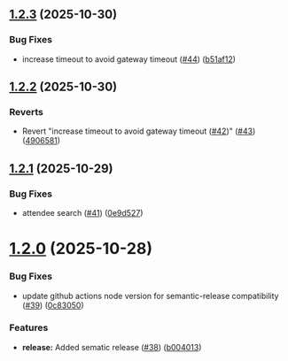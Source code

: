 ## [1.2.3](https://github.com/xynehq/xyne-vespa-ts/compare/v1.2.2...v1.2.3) (2025-10-30)


### Bug Fixes

* increase timeout to avoid gateway timeout ([#44](https://github.com/xynehq/xyne-vespa-ts/issues/44)) ([b51af12](https://github.com/xynehq/xyne-vespa-ts/commit/b51af12b5493c24604b6a6cc4fdb90458375fba5))

## [1.2.2](https://github.com/xynehq/xyne-vespa-ts/compare/v1.2.1...v1.2.2) (2025-10-30)


### Reverts

* Revert "increase timeout to avoid gateway timeout ([#42](https://github.com/xynehq/xyne-vespa-ts/issues/42))" ([#43](https://github.com/xynehq/xyne-vespa-ts/issues/43)) ([4906581](https://github.com/xynehq/xyne-vespa-ts/commit/490658184cdbba6b88cccc0d1600c1343885d30b))

## [1.2.1](https://github.com/xynehq/xyne-vespa-ts/compare/v1.2.0...v1.2.1) (2025-10-29)


### Bug Fixes

* attendee search ([#41](https://github.com/xynehq/xyne-vespa-ts/issues/41)) ([0e9d527](https://github.com/xynehq/xyne-vespa-ts/commit/0e9d52746823e73037b1d01bf94bd0d9647ad10c))

# [1.2.0](https://github.com/xynehq/xyne-vespa-ts/compare/v1.1.13...v1.2.0) (2025-10-28)


### Bug Fixes

* update github actions node version for semantic-release compatibility ([#39](https://github.com/xynehq/xyne-vespa-ts/issues/39)) ([0c83050](https://github.com/xynehq/xyne-vespa-ts/commit/0c830502fafa8476daf60347b8f9b54fb06c0e96))


### Features

* **release:** Added sematic release ([#38](https://github.com/xynehq/xyne-vespa-ts/issues/38)) ([b004013](https://github.com/xynehq/xyne-vespa-ts/commit/b004013c80b3dbc104c95a7021cd97ee92689b14))
